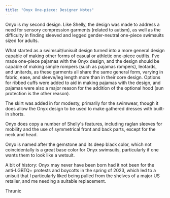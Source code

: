 ```yaml
---
title: "Onyx One-piece: Designer Notes"
---
```


Onyx is my second design. Like Shelly, the design was made to address a need for sensory compression garments (related to autism), as well as the difficulty in finding sleeved and legged gender-neutral one-piece swimsuits sized for adults.

What started as a swimsuit/unisuit design turned into a more general design capable of making other forms of casual or athletic one-piece outfits. I've made one-piece pajamas with the Onyx design, and the design should be capable of making simple rompers (such as pajamas rompers), leotards, and unitards, as these garments all share the same general form, varying in fabric, ease, and sleeve/leg length more than in their core design. Options for ribbed cuffs were added to aid in making pajamas with the design, and pajamas were also a major reason for the addition of the optional hood (sun protection is the other reason).

The skirt was added in for modesty, primarily for the swimwear, though it does allow the Onyx design to be used to make gathered dresses with built-in shorts.

Onyx does copy a number of Shelly's features, including raglan sleeves for mobility and the use of symmetrical front and back parts, except for the neck and head.

Onyx is named after the gemstone and its deep black color, which not coincidentally is a great base color for Onyx swimsuits, particularly if one wants them to look like a wetsuit.

A bit of history: Onyx may never have been born had it not been for the anti-LGBTQ+ protests and boycotts in the spring of 2023, which led to a unisuit that I particularly liked being pulled from the shelves of a major US retailer, and me needing a suitable replacement.

Thrunic

